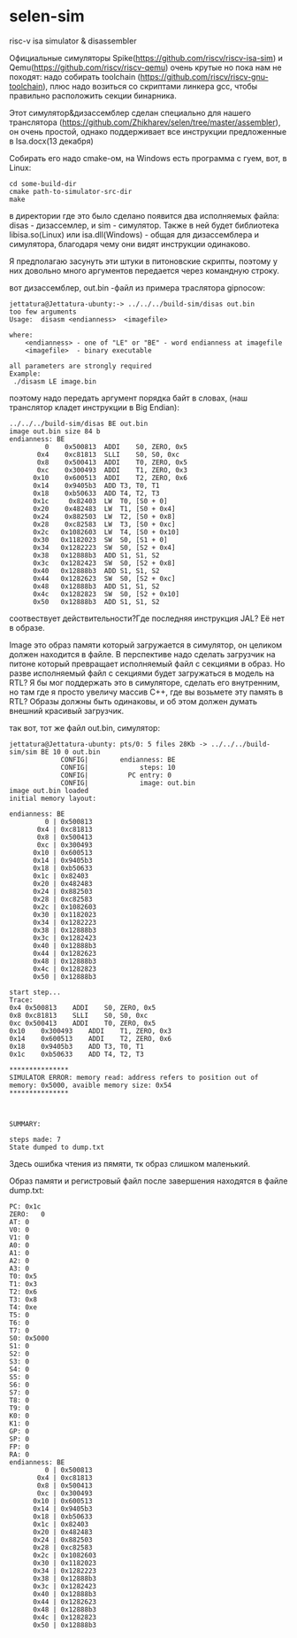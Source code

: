 # selen-sim
risc-v isa simulator & disassembler

Официальные симуляторы Spike(https://github.com/riscv/riscv-isa-sim) и Qemu(https://github.com/riscv/riscv-qemu) очень крутые но пока нам не походят:
надо собирать toolchain (https://github.com/riscv/riscv-gnu-toolchain), плюс надо возиться со скриптами линкера gcc, чтобы правильно расположить секции бинарника.

Этот симулятор&дизассемблер сделан специaльно для нашего транслятора (https://github.com/Zhikharev/selen/tree/master/assembler), он очень простой, однако поддерживает все инструкции предложенные в Isa.docx(13 декабря) 

Собирать его надо cmake-ом, на Windows есть программа с гуем, вот, в Linux:
```
cd some-build-dir
cmake path-to-simulator-src-dir
make
```
в директории где это было сделано появится два исполняемых файла: disas - дизассемлер, и sim - симулятор.
Также в ней будет библиотекa libisa.so(Linux) или isa.dll(Windows) -  общая для дизассемблера и симулятора, 
благодаря чему они видят инструкции одинаково.

Я предполагаю засунуть эти штуки в питоновские скрипты, поэтому у них довольно много аргументов передается через командную строку. 

вот дизассемблер, out.bin -файл из примера траслятора gipnocow:
```
jettatura@Jettatura-ubunty:-> ../../../build-sim/disas out.bin
too few arguments
Usage:	disasm <endianness>  <imagefile>

where:
	<endianness> - one of "LE" or "BE" - word endianness at imagefile
	<imagefile>  - binary executable

all parameters are strongly required
Example: 
 ./disasm LE image.bin
```
поэтому надо передать аргумент порядка байт в словах, (наш транслятор кладет инструкции в Big Endian):
```
../../../build-sim/disas BE out.bin
image out.bin size 84 b
endianness: BE
         0	  0x500813	ADDI	S0, ZERO, 0x5
       0x4	  0xc81813	SLLI	S0, S0, 0xc
       0x8	  0x500413	ADDI	T0, ZERO, 0x5
       0xc	  0x300493	ADDI	T1, ZERO, 0x3
      0x10	  0x600513	ADDI	T2, ZERO, 0x6
      0x14	  0x9405b3	ADD	T3, T0, T1
      0x18	  0xb50633	ADD	T4, T2, T3
      0x1c	   0x82403	LW	T0, [S0 + 0]
      0x20	  0x482483	LW	T1, [S0 + 0x4]
      0x24	  0x882503	LW	T2, [S0 + 0x8]
      0x28	  0xc82583	LW	T3, [S0 + 0xc]
      0x2c	 0x1082603	LW	T4, [S0 + 0x10]
      0x30	 0x1182023	SW	S0, [S1 + 0]
      0x34	 0x1282223	SW	S0, [S2 + 0x4]
      0x38	 0x12888b3	ADD	S1, S1, S2
      0x3c	 0x1282423	SW	S0, [S2 + 0x8]
      0x40	 0x12888b3	ADD	S1, S1, S2
      0x44	 0x1282623	SW	S0, [S2 + 0xc]
      0x48	 0x12888b3	ADD	S1, S1, S2
      0x4c	 0x1282823	SW	S0, [S2 + 0x10]
      0x50	 0x12888b3	ADD	S1, S1, S2

```

соотвествует действительности?Где последняя инструкция JAL? Её нет в образе.

Image это образ памяти который загружается в симулятор, он целиком должен находится в файле.
В перспективе надо сделать загрузчик на питоне который превращает исполняемый файл с секциями в образ.
Но разве исполняемый файл с секциями будет загружаться в модель на RTL?
Я бы мог поддержать это в симуляторе, сделать его внутренним,  но там где я просто увеличу массив С++, где вы возьмете эту память в RTL?
Образы должны быть одинаковы, и об этом должен думать внешний красивый загрузчик.

так вот, тот же файл out.bin, симулятор:
```
jettatura@Jettatura-ubunty: pts/0: 5 files 28Kb -> ../../../build-sim/sim BE 10 0 out.bin
             CONFIG|        endianness: BE
             CONFIG|             steps: 10
             CONFIG|          PC entry: 0
             CONFIG|             image: out.bin
image out.bin loaded
initial memory layout:

endianness: BE
         0 | 0x500813
       0x4 | 0xc81813
       0x8 | 0x500413
       0xc | 0x300493
      0x10 | 0x600513
      0x14 | 0x9405b3
      0x18 | 0xb50633
      0x1c | 0x82403
      0x20 | 0x482483
      0x24 | 0x882503
      0x28 | 0xc82583
      0x2c | 0x1082603
      0x30 | 0x1182023
      0x34 | 0x1282223
      0x38 | 0x12888b3
      0x3c | 0x1282423
      0x40 | 0x12888b3
      0x44 | 0x1282623
      0x48 | 0x12888b3
      0x4c | 0x1282823
      0x50 | 0x12888b3

start step...
Trace: 
0x4	0x500813	ADDI	S0, ZERO, 0x5
0x8	0xc81813	SLLI	S0, S0, 0xc
0xc	0x500413	ADDI	T0, ZERO, 0x5
0x10	0x300493	ADDI	T1, ZERO, 0x3
0x14	0x600513	ADDI	T2, ZERO, 0x6
0x18	0x9405b3	ADD	T3, T0, T1
0x1c	0xb50633	ADD	T4, T2, T3

***************
SIMULATOR ERROR: memory read: address refers to position out of memory: 0x5000, avaible memory size: 0x54
***************



SUMMARY:

steps made: 7
State dumped to dump.txt
```

Здесь ошибка чтения из пямяти, тк образ слишком маленький. 

Образ памяти и регистровый файл после завершения находятся в файле dump.txt:

```
PC:	0x1c
ZERO:	0
AT:	0
V0:	0
V1:	0
A0:	0
A1:	0
A2:	0
A3:	0
T0:	0x5
T1:	0x3
T2:	0x6
T3:	0x8
T4:	0xe
T5:	0
T6:	0
T7:	0
S0:	0x5000
S1:	0
S2:	0
S3:	0
S4:	0
S5:	0
S6:	0
S7:	0
T8:	0
T9:	0
K0:	0
K1:	0
GP:	0
SP:	0
FP:	0
RA:	0
endianness: BE
         0 | 0x500813
       0x4 | 0xc81813
       0x8 | 0x500413
       0xc | 0x300493
      0x10 | 0x600513
      0x14 | 0x9405b3
      0x18 | 0xb50633
      0x1c | 0x82403
      0x20 | 0x482483
      0x24 | 0x882503
      0x28 | 0xc82583
      0x2c | 0x1082603
      0x30 | 0x1182023
      0x34 | 0x1282223
      0x38 | 0x12888b3
      0x3c | 0x1282423
      0x40 | 0x12888b3
      0x44 | 0x1282623
      0x48 | 0x12888b3
      0x4c | 0x1282823
      0x50 | 0x12888b3
```
